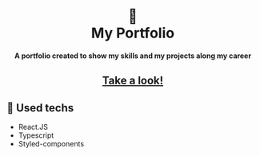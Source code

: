 <h1 align="center">
  📰<br>My Portfolio
</h1>

<h4 align="center">
  A portfolio created to show my skills and my projects along my career
</h4>

<h2 align="center"><a href="https://gustavokuhl.tech">Take a look!</a></h2>

## 💼 Used techs

- React.JS
- Typescript
- Styled-components
